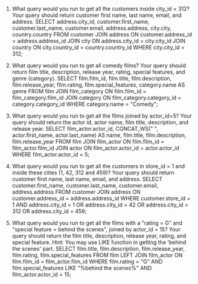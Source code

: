 1. What query would you run to get all the customers inside city_id = 312? Your query should return customer first name, last name, email, and address.
SELECT address.city_id, customer.first_name, customer.last_name, customer.email, address.address, city.city, country.country
FROM customer
JOIN address ON customer.address_id = address.address_id
JOIN city ON address.city_id = city.city_id
JOIN country ON city.country_id = country.country_id
WHERE city.city_id = 312;

2. What query would you run to get all comedy films? Your query should return film title, description, release year, rating, special features, and genre (category).
SELECT film.film_id, film.title, film.description, film.release_year, film.rating, film.special_features, category.name AS genre
FROM film
JOIN film_category ON film.film_id = film_category.film_id
JOIN category ON film_category.category_id = category.category_id
WHERE category.name = "Comedy";

3. What query would you run to get all the films joined by actor_id=5? Your query should return the actor id, actor name, film title, description, and release year.
SELECT film_actor.actor_id, CONCAT_WS(" ", actor.first_name, actor.last_name) AS name,
        film.title, film.description, film.release_year
FROM film
JOIN film_actor
ON film.film_id = film_actor.film_id
JOIN actor
ON film_actor.actor_id = actor.actor_id
WHERE film_actor.actor_id = 5;

4. What query would you run to get all the customers in store_id = 1 and inside these cities (1, 42, 312 and 459)? Your query should return customer first name, last name, email, and address.
SELECT customer.first_name, customer.last_name, customer.email, address.address
FROM customer
JOIN address
ON customer.address_id = address.address_id
WHERE customer.store_id = 1
AND address.city_id = 1
OR address.city_id = 42
OR address.city_id = 312
OR address.city_id = 459;

5. What query would you run to get all the films with a "rating = G" and "special feature = behind the scenes", joined by actor_id = 15? Your query should return the film title, description, release year, rating, and special feature. Hint: You may use LIKE function in getting the 'behind the scenes' part.
SELECT film.title, film.description, film.release_year, film.rating, film.special_features
FROM film
LEFT JOIN film_actor
ON film.film_id = film_actor.film_id
WHERE film.rating = "G"
AND film.special_features LIKE "%behind the scenes%"
AND film_actor.actor_id = 15;
